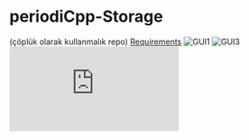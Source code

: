 # periodiCpp-Storage
(çöplük olarak kullanmalık repo)
[Requirements](https://github.com/terrabladex/periodiCpp-Storage/blob/main/STAGE1-2/Functional-Requirements.md)
![GUI1](https://github.com/terrabladex/periodiCpp-Storage/blob/main/STAGE1-2/GUI(1)-Table-cursor.png)
![GUI3](https://github.com/terrabladex/periodiCpp-Storage/blob/main/STAGE1-2/GUI(2)-Element-Infos.png)
![lastedition](https://github.com/terrabladex/periodiCpp-Storage/blob/main/STAGE1-2/LASTEDITONTEMPLATE---FINAL.pdf)
